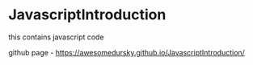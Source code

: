# JavascriptIntroduction
this contains javascript code

github page - https://awesomedursky.github.io/JavascriptIntroduction/
